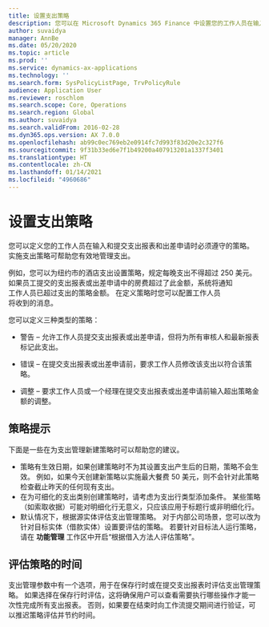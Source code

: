 ```yaml
---
title: 设置支出策略
description: 您可以在 Microsoft Dynamics 365 Finance 中设置您的工作人员在输入和提交支出报表和出差申请时必须遵守的支出策略。
author: suvaidya
manager: AnnBe
ms.date: 05/20/2020
ms.topic: article
ms.prod: ''
ms.service: dynamics-ax-applications
ms.technology: ''
ms.search.form: SysPolicyListPage, TrvPolicyRule
audience: Application User
ms.reviewer: roschlom
ms.search.scope: Core, Operations
ms.search.region: Global
ms.author: suvaidya
ms.search.validFrom: 2016-02-28
ms.dyn365.ops.version: AX 7.0.0
ms.openlocfilehash: ab99c0ec769eb2e0914fc7d993f83d20e2c327f6
ms.sourcegitcommit: 9f31b33ed6e7f1b49200a407913201a1337f3401
ms.translationtype: HT
ms.contentlocale: zh-CN
ms.lasthandoff: 01/14/2021
ms.locfileid: "4960686"
---
```

# <a name="set-up-expense-policies"></a>设置支出策略

您可以定义您的工作人员在输入和提交支出报表和出差申请时必须遵守的策略。         
实施支出策略可帮助您有效地管理支出。         

例如，您可以为纽约市的酒店支出设置策略，规定每晚支出不得超过 250 美元。       
如果员工提交的支出报表或出差申请中的房费超过了此金额，系统将通知        
工作人员已超过支出的策略金额。 在定义策略时您可以配置工作人员        
将收到的消息。      
        
您可以定义三种类型的策略：         
        
- 警告 – 允许工作人员提交支出报表或出差申请，但将为所有审核人和最新报表        
  标记此支出。        

- 错误 – 在提交支出报表或出差申请前，要求工作人员修改该支出以符合该策略。       
 
 - 调整 – 要求工作人员或一个经理在提交支出报表或出差申请前输入超出策略金额的调整。        

## <a name="policy-tips"></a>策略提示
下面是一些在为支出管理新建策略时可以帮助您的建议。 
* 策略有生效日期，如果创建策略时不为其设置支出产生后的日期，策略不会生效。 例如，如果今天创建新策略以实施最大餐费 50 美元，则不会针对此策略检查截止昨天的任何现有支出。
* 在为可细化的支出类别创建策略时，请考虑为支出行类型添加条件。 某些策略（如索取收据）可能对明细化行无意义，只应该应用于标题行或非明细化行。 
* 默认情况下，根据源实体评估支出管理策略。 对于内部公司场景，您可以改为针对目标实体（借款实体）设置要评估的策略。 若要针对目标法人运行策略，请在 **功能管理** 工作区中开启“根据借入方法人评估策略”。

## <a name="when-to-evaluate-policies"></a>评估策略的时间

支出管理参数中有一个选项，用于在保存行时或在提交支出报表时评估支出管理策略。 如果选择在保存行时评估，这将确保用户可以查看需要执行哪些操作才能一次性完成所有支出报表。 否则，如果要在结束时向工作流提交期间进行验证，可以推迟策略评估并节约时间。

